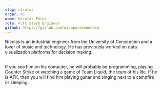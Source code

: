 ```yaml
---
slug: nicolas
order: 45
name: Nicolás Pérez
role: Full Stack Engineer
github: https://github.com/nicoperezmundaca
---
```


Nicolas is an industrial engineer from the University of Concepcion and a lover of music and technology. He has previously worked on data visualization platforms for decision making.<br /><br />

If you see him on his computer, he will probably be programming, playing Counter Strike or watching a game of Team Liquid, the team of his life. If he is AFK, then you will find him playing guitar and singing next to a campfire or sleeping.
